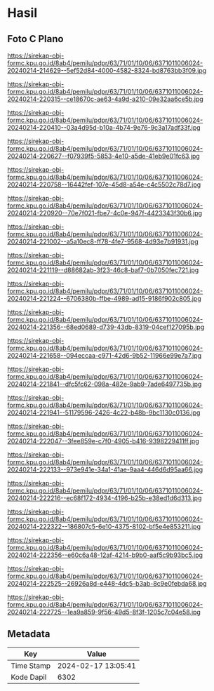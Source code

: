 # Hasil

## Foto C Plano

https://sirekap-obj-formc.kpu.go.id/8ab4/pemilu/pdpr/63/71/01/10/06/6371011006024-20240214-214629--5ef52d84-4000-4582-8324-bd8763bb3f09.jpg

https://sirekap-obj-formc.kpu.go.id/8ab4/pemilu/pdpr/63/71/01/10/06/6371011006024-20240214-220315--ce18670c-ae63-4a9d-a210-09e32aa6ce5b.jpg

https://sirekap-obj-formc.kpu.go.id/8ab4/pemilu/pdpr/63/71/01/10/06/6371011006024-20240214-220410--03a4d95d-b10a-4b74-9e76-9c3a17adf33f.jpg

https://sirekap-obj-formc.kpu.go.id/8ab4/pemilu/pdpr/63/71/01/10/06/6371011006024-20240214-220627--f07939f5-5853-4e10-a5de-41eb9e01fc63.jpg

https://sirekap-obj-formc.kpu.go.id/8ab4/pemilu/pdpr/63/71/01/10/06/6371011006024-20240214-220758--16442fef-107e-45d8-a54e-c4c5502c78d7.jpg

https://sirekap-obj-formc.kpu.go.id/8ab4/pemilu/pdpr/63/71/01/10/06/6371011006024-20240214-220920--70e7f021-fbe7-4c0e-947f-4423343f30b6.jpg

https://sirekap-obj-formc.kpu.go.id/8ab4/pemilu/pdpr/63/71/01/10/06/6371011006024-20240214-221002--a5a10ec8-ff78-4fe7-9568-4d93e7b91931.jpg

https://sirekap-obj-formc.kpu.go.id/8ab4/pemilu/pdpr/63/71/01/10/06/6371011006024-20240214-221119--d88682ab-3f23-46c8-baf7-0b7050fec721.jpg

https://sirekap-obj-formc.kpu.go.id/8ab4/pemilu/pdpr/63/71/01/10/06/6371011006024-20240214-221224--6706380b-ffbe-4989-ad15-9186f902c805.jpg

https://sirekap-obj-formc.kpu.go.id/8ab4/pemilu/pdpr/63/71/01/10/06/6371011006024-20240214-221356--68ed0689-d739-43db-8319-04cef127095b.jpg

https://sirekap-obj-formc.kpu.go.id/8ab4/pemilu/pdpr/63/71/01/10/06/6371011006024-20240214-221658--094eccaa-c971-42d6-9b52-11966e99e7a7.jpg

https://sirekap-obj-formc.kpu.go.id/8ab4/pemilu/pdpr/63/71/01/10/06/6371011006024-20240214-221841--dfc5fc62-098a-482e-9ab9-7ade6497735b.jpg

https://sirekap-obj-formc.kpu.go.id/8ab4/pemilu/pdpr/63/71/01/10/06/6371011006024-20240214-221941--51179596-2426-4c22-b48b-9bc1130c0136.jpg

https://sirekap-obj-formc.kpu.go.id/8ab4/pemilu/pdpr/63/71/01/10/06/6371011006024-20240214-222047--3fee859e-c7f0-4905-b416-9398229411ff.jpg

https://sirekap-obj-formc.kpu.go.id/8ab4/pemilu/pdpr/63/71/01/10/06/6371011006024-20240214-222133--973e941e-34a1-41ae-9aa4-446d6d95aa66.jpg

https://sirekap-obj-formc.kpu.go.id/8ab4/pemilu/pdpr/63/71/01/10/06/6371011006024-20240214-222216--ec68f172-4934-4196-b25b-e38ed1d6d313.jpg

https://sirekap-obj-formc.kpu.go.id/8ab4/pemilu/pdpr/63/71/01/10/06/6371011006024-20240214-222322--186807c5-6e10-4375-8102-bf5e4e853211.jpg

https://sirekap-obj-formc.kpu.go.id/8ab4/pemilu/pdpr/63/71/01/10/06/6371011006024-20240214-222356--e60c6a48-12af-4214-b9b0-aaf5c9b93bc5.jpg

https://sirekap-obj-formc.kpu.go.id/8ab4/pemilu/pdpr/63/71/01/10/06/6371011006024-20240214-222525--26926a8d-e448-4dc5-b3ab-8c9e0febda68.jpg

https://sirekap-obj-formc.kpu.go.id/8ab4/pemilu/pdpr/63/71/01/10/06/6371011006024-20240214-222725--1ea9a859-9f56-49d5-8f3f-1205c7c04e58.jpg


## Metadata

| Key        | Value               |
| ---------- | ------------------- |
| Time Stamp | 2024-02-17 13:05:41 |
| Kode Dapil | 6302                |



